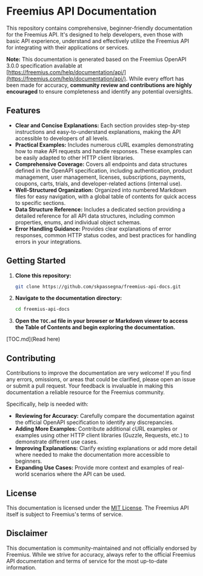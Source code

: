 # Freemius API Documentation

This repository contains comprehensive, beginner-friendly documentation for the Freemius API.  It's designed to help developers, even those with basic API experience, understand and effectively utilize the Freemius API for integrating with their applications or services.

**Note:** This documentation is generated based on the Freemius OpenAPI 3.0.0 specification available at [https://freemius.com/help/documentation/api/](https://freemius.com/help/documentation/api/).  While every effort has been made for accuracy, **community review and contributions are highly encouraged** to ensure completeness and identify any potential oversights.

## Features

* **Clear and Concise Explanations:**  Each section provides step-by-step instructions and easy-to-understand explanations, making the API accessible to developers of all levels.
* **Practical Examples:**  Includes numerous cURL examples demonstrating how to make API requests and handle responses.  These examples can be easily adapted to other HTTP client libraries.
* **Comprehensive Coverage:** Covers all endpoints and data structures defined in the OpenAPI specification, including authentication, product management, user management, licenses, subscriptions, payments, coupons, carts, trials, and developer-related actions (internal use).
* **Well-Structured Organization:**  Organized into numbered Markdown files for easy navigation, with a global table of contents for quick access to specific sections.
* **Data Structure Reference:** Includes a dedicated section providing a detailed reference for all API data structures, including common properties, enums, and individual object schemas.
* **Error Handling Guidance:**  Provides clear explanations of error responses, common HTTP status codes, and best practices for handling errors in your integrations.


## Getting Started

1. **Clone this repository:**
   ```bash
   git clone https://github.com/skpassegna/freemius-api-docs.git
   ```
2. **Navigate to the documentation directory:**
   ```bash
   cd freemius-api-docs
   ```
3. **Open the `TOC.md` file in your browser or Markdown viewer to access the Table of Contents and begin exploring the documentation.**

[TOC.md](Read here)

## Contributing

Contributions to improve the documentation are very welcome!  If you find any errors, omissions, or areas that could be clarified, please open an issue or submit a pull request.  Your feedback is invaluable in making this documentation a reliable resource for the Freemius community.

Specifically, help is needed with:

* **Reviewing for Accuracy:**  Carefully compare the documentation against the official OpenAPI specification to identify any discrepancies.
* **Adding More Examples:**  Contribute additional cURL examples or examples using other HTTP client libraries (Guzzle, Requests, etc.) to demonstrate different use cases.
* **Improving Explanations:**  Clarify existing explanations or add more detail where needed to make the documentation more accessible to beginners.
* **Expanding Use Cases:**  Provide more context and examples of real-world scenarios where the API can be used.

## License

This documentation is licensed under the [MIT License](LICENSE).  The Freemius API itself is subject to Freemius's terms of service.


## Disclaimer

This documentation is community-maintained and not officially endorsed by Freemius.  While we strive for accuracy, always refer to the official Freemius API documentation and terms of service for the most up-to-date information.